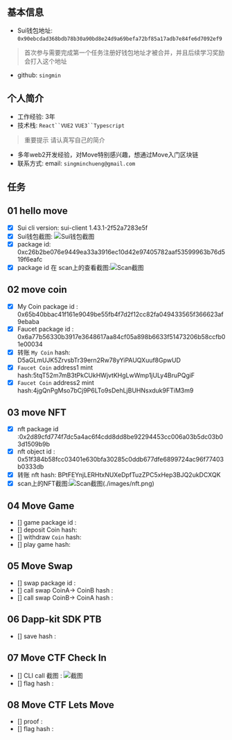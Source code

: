  ## 基本信息
- Sui钱包地址: `0x90ebcdad368bdb78b30a90bd8e24d9a69befa72bf85a17adb7e84fe6d7092ef9`
> 首次参与需要完成第一个任务注册好钱包地址才被合并，并且后续学习奖励会打入这个地址
- github: `singmin`

## 个人简介
- 工作经验: 3年
- 技术栈: `React``VUE2` `VUE3``Typescript`
> 重要提示 请认真写自己的简介
- 多年web2开发经验，对Move特别感兴趣，想通过Move入门区块链
- 联系方式: email: `singminchueng@gmail.com` 

## 任务

##   01 hello move  
- [X] Sui cli version: sui-client 1.43.1-2f52a7283e5f
- [X] Sui钱包截图: ![Sui钱包截图](./images/testnetWallet.jpg)
- [X] package id: 0xc26b2be076e9449ea33a3916ec10d42e97405782aaf53599963b76d519f6eafc 
- [X] package id 在 scan上的查看截图:![Scan截图](./images/packageId.jpg)

##   02 move coin
- [X] My Coin package id : 0x65b40bbac41f161e9049be55fb4f7d2f12cc82fa049433565f366623af9ebaba
- [X] Faucet package id : 0x6a77b56330b3917e3648617aa84cf05a898b6633f51473206b58ccfb01e00034
- [X] 转账 `My Coin` hash: D5aGLmUJK5ZrvsbTr39ern2Rw78yYiPAUQXuuf8GpwUD
- [X] `Faucet Coin` address1 mint hash:5tqT52m7mB3tPkCUkHWjvtKHgLwWmp1jULy4BruPQgiF
- [X] `Faucet Coin` address2 mint hash:4jgQnPgMso7bCj9P6LTo9sDehLjBUHNsxduk9FTiM3m9

##   03 move NFT
- [X] nft package id :0x2d89cfd774f7dc5a4ac6f4cdd8dd8be92294453cc006a03b5dc03b03d1509b9b
- [X] nft object id : 0x51f384b58fcc03401e630bfa30285c0ddb677dfe6899724ac96f77403b0333db
- [X] 转账 nft  hash: BPtFEYnjLERHtxNUXeDpfTuzZPC5xHep3BJQ2ukDCXQK
- [X] scan上的NFT截图:![Scan截图](./images/你的图片地址)(./images/nft.png)

##   04 Move Game
- [] game package id :
- [] deposit Coin hash:
- [] withdraw `Coin` hash:
- [] play game hash:

##   05 Move Swap
- [] swap package id :
- [] call swap CoinA-> CoinB  hash :
- [] call swap CoinB-> CoinA  hash :

##   06 Dapp-kit SDK PTB
- [] save hash :

##   07 Move CTF Check In
- [] CLI call 截图 : ![截图](./images/你的图片地址)
- [] flag hash :

##   08 Move CTF Lets Move
- [] proof : 
- [] flag hash :

